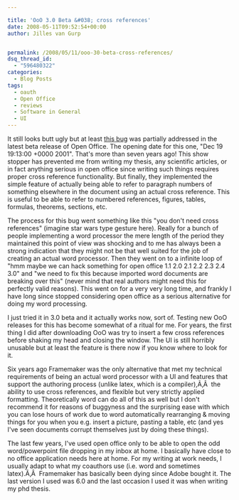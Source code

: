 ```yaml
---

title: 'OoO 3.0 Beta &#038; cross references'
date: 2008-05-11T09:52:54+00:00
author: Jilles van Gurp


permalink: /2008/05/11/ooo-30-beta-cross-references/
dsq_thread_id:
  - "596480322"
categories:
  - Blog Posts
tags:
  - oauth
  - Open Office
  - reviews
  - Software in General
  - UI
---
```

It still looks butt ugly but at least [this bug](http://www.openoffice.org/issues/show_bug.cgi?id=2593) was partially addressed in the latest beta release of Open Office. The opening date for this one, "Dec 19 19:13:00 +0000 2001". That's more than seven years ago! This show stopper has prevented me from writing my thesis, any scientific articles, or in fact anything serious in open office since writing such things requires proper cross reference functionality. But finally, they implemented the simple feature of actually being able to refer to paragraph numbers of something elsewhere in the document using an actual cross reference. This is useful to be able to refer to numbered references, figures, tables, formulas, theorems, sections, etc.

The process for this bug went something like this "you don't need cross references" (imagine star wars type gesture here). Really for a bunch of people implementing a word processor the mere length of the period they maintained this point of view was shocking and to me has always been a strong indication that they might not be that well suited for the job of creating an actual word processor. Then they went on to a infinite loop of "hmm maybe we can hack something for open office 1.1 2.0 2.1 2.2 2.3 2.4 3.0" and "we need to fix this because imported word documents are breaking over this" (never mind that real authors might need this for perfectly valid reasons). This went on for a very very long time, and frankly I have long since stopped considering open office as a serious alternative for doing my word processing.

I just tried it in 3.0 beta and it actually works now, sort of. Testing new OoO releases for this has become somewhat of a ritual for me. For years, the first thing I did after downloading OoO was try to insert a few cross references before shaking my head and closing the window. The UI is still horribly unusable but at least the feature is there now if you know where to look for it.

Six years ago Framemaker was the only alternative that met my technical requirements of being an actual word processor with a UI and features that support the authoring process (unlike latex, which is a compiler),Ã‚Â  the ability to use cross references, and flexible but very strictly applied formatting. Theoretically word can do all of this as well but I don't recommend it for reasons of buggyness and the surprising ease with which you can lose hours of work due to word automatically rearranging & moving things for you when you e.g. insert a picture, pasting a table, etc (and yes I've seen documents corrupt themselves just by doing these things).

The last few years, I've used open office only to be able to open the odd word/powerpoint file dropping in my inbox at home. I basically have close to no office application needs here at home. For my writing at work needs, I usually adapt to what my coauthors use (i.e. word and sometimes latex).Ã‚Â  Framemaker has basically been dying since Adobe bought it. The last version I used was 6.0 and the last occasion I used it was when writing my phd thesis.
